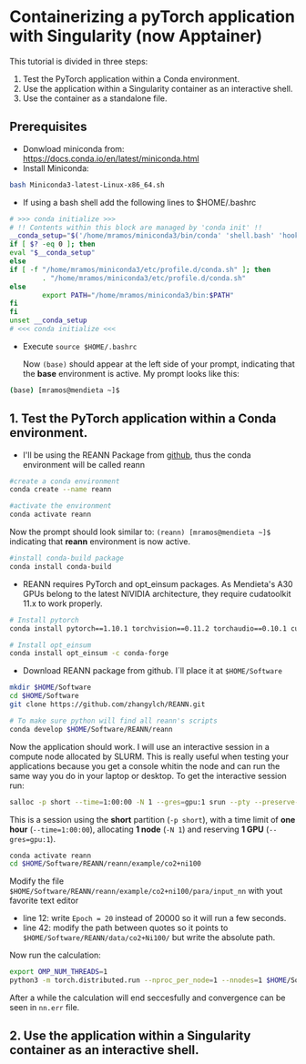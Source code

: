 # Containerizing a pyTorch application with Singularity (now Apptainer)

This tutorial is divided in three steps:
1. Test the PyTorch application within a Conda environment.
2. Use the application within a Singularity container as an interactive shell.
3. Use the container as a standalone file.

## Prerequisites

- Donwload miniconda from:  https://docs.conda.io/en/latest/miniconda.html
- Install Miniconda: 

```bash      
bash Miniconda3-latest-Linux-x86_64.sh
```
- If using a bash shell add the following lines to $HOME/.bashrc

```bash
# >>> conda initialize >>>
# !! Contents within this block are managed by 'conda init' !!
__conda_setup="$('/home/mramos/miniconda3/bin/conda' 'shell.bash' 'hook' 2> /dev/null)"
if [ $? -eq 0 ]; then
eval "$__conda_setup"
else
if [ -f "/home/mramos/miniconda3/etc/profile.d/conda.sh" ]; then
        . "/home/mramos/miniconda3/etc/profile.d/conda.sh"
else
        export PATH="/home/mramos/miniconda3/bin:$PATH"
fi
fi
unset __conda_setup
# <<< conda initialize <<<
```

- Execute `source $HOME/.bashrc`
  
  Now `(base)` should appear at the left side of your prompt, indicating that the **base** environment is active. My prompt looks like this:

```bash
(base) [mramos@mendieta ~]$
```

## 1. Test the PyTorch application within a Conda environment.
- I'll be using the REANN Package from [github](https://github.com/zhangylch/REANN), thus the conda environment will be called reann
```bash
#create a conda environment
conda create --name reann

#activate the environment
conda activate reann
```

Now the prompt should look similar to: `(reann) [mramos@mendieta ~]$` indicating that **reann** environment is now active.

```bash
#install conda-build package
conda install conda-build
```

- REANN requires PyTorch and opt_einsum packages. As Mendieta's A30 GPUs belong to the latest NIVIDIA architecture, they require cudatoolkit 11.x to work properly. 
```bash
# Install pytorch
conda install pytorch==1.10.1 torchvision==0.11.2 torchaudio==0.10.1 cudatoolkit=11.3 -c pytorch -c conda-forge

# Install opt_einsum
conda install opt_einsum -c conda-forge
```

- Download REANN package from github. I´ll place it at `$HOME/Software`

```bash
mkdir $HOME/Software
cd $HOME/Software
git clone https://github.com/zhangylch/REANN.git

# To make sure python will find all reann's scripts
conda develop $HOME/Software/REANN/reann
```

Now the application should work. I will use an interactive session in a compute node allocated by SLURM. This is really useful when testing your applications because you get a console whitin the node and can run the same way you do in your laptop or desktop. To get the interactive session run:

```bash
salloc -p short --time=1:00:00 -N 1 --gres=gpu:1 srun --pty --preserve-env $SHELL
```

This is a session using the **short** partition (`-p short`), with a time limit of **one hour** (`--time=1:00:00`), allocating **1 node** (`-N 1`) and reserving **1 GPU** (`--gres=gpu:1`).

```bash
conda activate reann
cd $HOME/Software/REANN/reann/example/co2+ni100
```

Modify the file `$HOME/Software/REANN/reann/example/co2+ni100/para/input_nn` with yout favorite text editor

- line 12: write `Epoch = 20` instead of 20000 so it will run a few seconds.
- line 42: modify the path between quotes so it points to `$HOME/Software/REANN/data/co2+Ni100/` but write the absolute path.

Now run the calculation:

```bash
export OMP_NUM_THREADS=1
python3 -m torch.distributed.run --nproc_per_node=1 --nnodes=1 $HOME/Software/REANN/reann/run/train.py
```

After a while the calculation will end seccesfully and convergence can be seen in `nn.err` file.

## 2. Use the application within a Singularity container as an interactive shell.